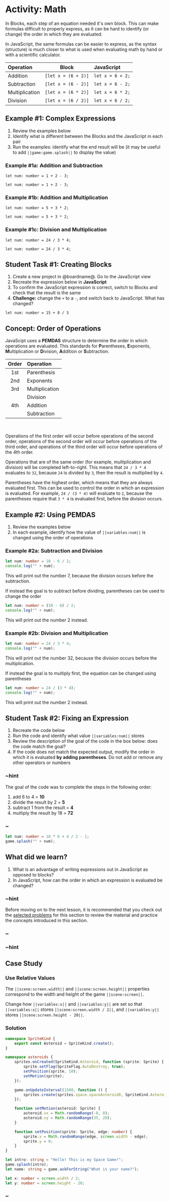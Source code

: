 # Activity: Math

In Blocks, each step of an equation needed it's own block.
This can make formulas difficult to properly express,
as it can be hard to identify (or change) the order in which they are evaluated.

In JavaScript, the same formulas can be easier to express,
as the syntax (structure) is much closer to what is used when
evaluating math by hand or with a scientific calculator.

| Operation         | Block                 | JavaScript            |
| :---------------- | :-------------------: | :-------------------- |
| Addition          | ``[let x = (6 + 2)]`` | ``let x = 6 + 2;``    |
| Subtraction       | ``[let x = (6 - 2)]`` | ``let x = 6 - 2;``    |
| Multiplication    | ``[let x = (6 * 2)]`` | ``let x = 6 * 2;``    |
| Division          | ``[let x = (6 / 2)]`` | ``let x = 6 / 2;``    |

## Example #1: Complex Expressions

1. Review the examples below
2. Identify what is different between the Blocks and the JavaScript in each pair
3. Run the examples: identify what the end result will be
(it may be useful to add ``||game:game.splash||`` to display the value)

### Example #1a: Addition and Subtraction

```block
let num: number = 1 + 2 - 3;
```

```typescript-ignore
let num: number = 1 + 2 - 3;
```

### Example #1b: Addition and Multiplication

```block
let num: number = 5 + 3 * 2;
```

```typescript-ignore
let num: number = 5 + 3 * 2;
```

### Example #1c: Division and Multiplication

```block
let num: number = 24 / 3 * 4;
```

```typescript-ignore
let num: number = 24 / 3 * 4;
```

## Student Task #1: Creating Blocks

1. Create a new project in @boardname@. Go to the JavaScript view
2. Recreate the expression below in **JavaScript**
3. To confirm the JavaScript expression is correct, switch to Blocks
and check that the result is the same
4. **Challenge:** change the ``+`` to a ``-``, and switch back to JavaScript.
What has changed?

```blocks
let num: number = 15 + 8 / 3
```

## Concept: Order of Operations

JavaScipt uses a **PEMDAS** structure to determine the order in which operations are evaluated.
This standards for **P**arentheses, **E**xponents,
**M**ultiplication or **D**ivision, **A**ddition or **S**ubtraction.

| Order	| Operation         |
| :---:	| :---------------- |
| 1st   | Parenthesis       |
| 2nd   | Exponents         |
| 3rd   | Multiplication    |
|       | Division          |
| 4th   | Addition          |
|       | Subtraction       |

<br />

Operations of the first order will occur before operations of the second order,
operations of the second order will occur before operations of the third order,
and operations of the third order will occur before operations of the 4th order.

Operations that are of the same order (for example, multiplication and division)
will be completed left-to-right.
This means that ``24 / 3 * 4`` evaluates to ``32``,
because ``24`` is divided by ``3``, then the result is multiplied by ``4``.

Parentheses have the highest order, which means that they are always evaluated first.
This can be used to control the order in which an expression is evaluated.
For example, ``24 / (3 * 4)`` will evaluate to ``2``,
because the parentheses require that ``3 * 4`` is evaluated first,
before the division occurs.

## Example #2: Using PEMDAS

1. Review the examples below
2. In each example, identify how the value of ``||variables:num||``
is changed using the order of operations

### Example #2a: Subtraction and Division

```typescript
let num: number = 10 - 6 / 2;
console.log("" + num);
```

This will print out the number 7, because the division occurs before the subtraction.

If instead the goal is to subtract before dividing, parentheses can be used to change the order

```typescript
let num: number = (10 - 6) / 2;
console.log("" + num);
```

This will print out the number 2 instead.

### Example #2b: Division and Multiplication

```typescript
let num: number = 24 / 3 * 4;
console.log("" + num);
```

This will print out the number 32, because the division occurs before the multiplication.

If instead the goal is to multiply first, the equation can be changed using parentheses

```typescript
let num: number = 24 / (3 * 4);
console.log("" + num);
```

This will print out the number 2 instead.

## Student Task #2: Fixing an Expression

1. Recreate the code below
2. Run the code and identify what value ``||variables:num||`` stores
3. Review the description of the goal of the code in the box below: does the code match the goal?
4. If the code does not match the expected output, modify the order in which it is evaluated
**by adding parentheses**. Do not add or remove any other operators or numbers

### ~hint

The goal of the code was to complete the steps in the following order:

1. add 6 to 4 = **10**
2. divide the result by 2 = **5**
3. subtract 1 from the result = **4**
4. multiply the result by 18 = **72**

### ~

```typescript
let num: number = 18 * 6 + 4 / 2 - 1;
game.splash("" + num);
```

## What did we learn?

1. What is an advantage of writing expressions out in JavaScript as opposed to blocks?
2. In JavaScript, how can the order in which an expression is evaluated be changed?

### ~hint

Before moving on to the next lesson, it is recommended that you check out the
[selected problems](/courses/csintro3/intro/math-problems) for this section to
review the material and practice the concepts introduced in this section.

### ~

### ~hint

## Case Study

### Use Relative Values

The ``||scene:screen.width||`` and ``||scene:screen.height||`` properties
correspond to the width and height of the game ``||scene:screen||``.

Change how ``||variables:x||`` and ``||variables:y||`` are set so that ``||variables:x||``
stores ``||scene:screen.width / 2||``, and ``||variables:y||`` stores
``||scene:screen.height - 20||``.

### Solution

```typescript
namespace SpriteKind {
    export const Asteroid = SpriteKind.create();
}

namespace asteroids {
    sprites.onCreated(SpriteKind.Asteroid, function (sprite: Sprite) {
        sprite.setFlag(SpriteFlag.AutoDestroy, true);
        setPosition(sprite, 10);
        setMotion(sprite);
    });

    game.onUpdateInterval(1500, function () {
        sprites.create(sprites.space.spaceAsteroid0, SpriteKind.Asteroid);
    });

    function setMotion(asteroid: Sprite) {
        asteroid.vx = Math.randomRange(-8, 8);
        asteroid.vy = Math.randomRange(35, 20);
    }

    function setPosition(sprite: Sprite, edge: number) {
        sprite.x = Math.randomRange(edge, screen.width - edge);
        sprite.y = 0;
    }
}

let intro: string = "Hello! This is my Space Game!";
game.splash(intro);
let name: string = game.askForString("What is your name?");

let x: number = screen.width / 2;
let y: number = screen.height - 20;
```

### ~